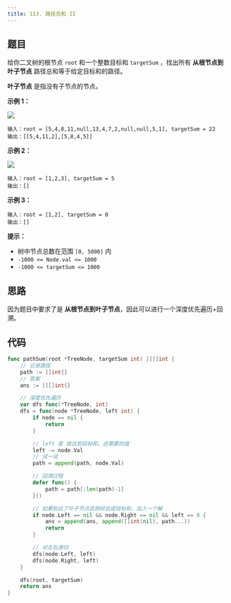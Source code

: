 ```yaml
---
title: 113. 路径总和 II
---
```


## 题目

给你二叉树的根节点 `root` 和一个整数目标和 `targetSum` ，找出所有 **从根节点到叶子节点** 路径总和等于给定目标和的路径。

**叶子节点** 是指没有子节点的节点。

**示例 1：**

![](https://assets.leetcode.com/uploads/2021/01/18/pathsumii1.jpg)

```
输入：root = [5,4,8,11,null,13,4,7,2,null,null,5,1], targetSum = 22
输出：[[5,4,11,2],[5,8,4,5]]
```

**示例 2：**

![](https://assets.leetcode.com/uploads/2021/01/18/pathsum2.jpg)

```
输入：root = [1,2,3], targetSum = 5
输出：[]
```

**示例 3：**

```
输入：root = [1,2], targetSum = 0
输出：[]
```

**提示：**

- 树中节点总数在范围 `[0, 5000]` 内
- `-1000 <= Node.val <= 1000`
- `-1000 <= targetSum <= 1000`

## 思路

因为题目中要求了是 **从根节点到叶子节点**，因此可以进行一个深度优先遍历+回溯。

## 代码

```go
func pathSum(root *TreeNode, targetSum int) [][]int {
	// 记录路径
	path := []int{}
	// 答案
	ans := [][]int{}

	// 深度优先遍历
	var dfs func(*TreeNode, int)
	dfs = func(node *TreeNode, left int) {
		if node == nil {
			return
		}

		// left 是 欲达到目标和，还需要的值
		left -= node.Val
		// 试一试
		path = append(path, node.Val)

		// 回溯过程
		defer func() {
			path = path[:len(path)-1]
		}()

		// 如果到达了叶子节点且刚好达成目标和，加入一个解
		if node.Left == nil && node.Right == nil && left == 0 {
			ans = append(ans, append([]int(nil), path...))
			return
		}

		// 对左右递归
		dfs(node.Left, left)
		dfs(node.Right, left)
	}

	dfs(root, targetSum)
	return ans
}
```
